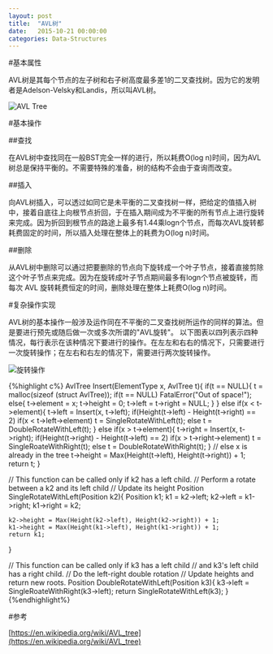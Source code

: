 ```yaml
---
layout: post
title:  "AVL树"
date:   2015-10-21 00:00:00
categories: Data-Structures
---
```


#基本属性

AVL树是其每个节点的左子树和右子树高度最多差1的二叉查找树。因为它的发明者是Adelson-Velsky和Landis，所以叫AVL树。

![AVL Tree](https://upload.wikimedia.org/wikipedia/commons/thumb/f/f5/AVL_Tree_Rebalancing.svg/350px-AVL_Tree_Rebalancing.svg.png)
<!--more-->

#基本操作

##查找

在AVL树中查找同在一般BST完全一样的进行，所以耗费O(log n)时间，因为AVL树总是保持平衡的。不需要特殊的准备，树的结构不会由于查询而改变。

##插入

向AVL树插入，可以透过如同它是未平衡的二叉查找树一样，把给定的值插入树中，接着自底往上向根节点折回，于在插入期间成为不平衡的所有节点上进行旋转来完成。因为折回到根节点的路途上最多有1.44乘logn个节点，而每次AVL旋转都耗费固定的时间，所以插入处理在整体上的耗费为O(log n)时间。

##删除

从AVL树中删除可以通过把要删除的节点向下旋转成一个叶子节点，接着直接剪除这个叶子节点来完成。因为在旋转成叶子节点期间最多有logn个节点被旋转，而每次 AVL 旋转耗费恒定的时间，删除处理在整体上耗费O(log n)时间。


#复杂操作实现

AVL树的基本操作一般涉及运作同在不平衡的二叉查找树所运作的同样的算法。但是要进行预先或随后做一次或多次所谓的"AVL旋转"。
以下图表以四列表示四种情况，每行表示在该种情况下要进行的操作。在左左和右右的情况下，只需要进行一次旋转操作；在左右和右左的情况下，需要进行两次旋转操作。

![旋转操作](https://upload.wikimedia.org/wikipedia/commons/c/c7/Tree_Rebalancing.png)

{%highlight c%}
AvlTree Insert(ElementType x, AvlTree t){
	if(t == NULL){
		t = malloc(sizeof (struct AvlTree));
		if(t == NULL)
			FatalError("Out of space!");
		else{
			t->element = x;
			t->height = 0;
			t->left = t->right = NULL;
		}
	}
	else if(x < t->element){
		t->left = Insert(x, t->left);
		if(Height(t->left) - Height(t->right) == 2)
			if(x < t->left->element)
				t = SingleRotateWithLeft(t);
			else
				t = DoubleRotateWithLeft(t);
	}
	else if(x > t->element){
		t->right = Insert(x, t->right);
		if(Height(t->right) - Height(t->left) == 2)
			if(x > t->right->element)
				t = SingleRoateWithRight(t);
			else
				t = DoubleRotateWithRight(t);
	}
	// else x is already in the tree
	t->height = Max(Height(t->left), Height(t->right)) + 1;
	return t;
}

// This function can be called only if k2 has a left child.
// Perform a rotate between a k2 and its left child
// Update its height
Position SingleRotateWithLeft(Position k2){
	Position k1;
	k1 = k2->left;
	k2->left = k1->right;
	k1->right = k2;

	k2->height = Max(Height(k2->left), Height(k2->right)) + 1;
	k1->height = Max(Height(k1->left), Height(k1->right)) + 1;
	return k1;
}

// This function can be called only if k3 has a left child
// and k3's left child has a right child.
// Do the left-right double rotation
// Update heights and return new roots.
Position DoubleRotateWithLeft(Position k3){
	k3->left = SingleRoateWithRight(k3->left);
	return SingleRotateWithLeft(k3);
}
{%endhighlight%}

#参考

[https://en.wikipedia.org/wiki/AVL_tree](https://en.wikipedia.org/wiki/AVL_tree)
